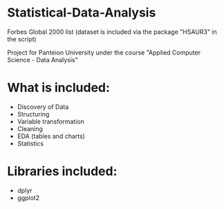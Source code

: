 # Statistical-Data-Analysis
Forbes Global 2000 list (dataset is included via the package "HSAUR3" in the script)

Project for Panteion University under the course "Applied Computer Science - Data Analysis"

# What is included:
* Discovery of Data
* Structuring
* Variable transformation
* Cleaning
* EDA (tables and charts)
* Statistics

# Libraries included:
* dplyr
* ggplot2

